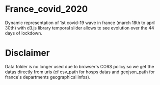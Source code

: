 # France_covid_2020
 Dynamic representation of 1st covid-19 wave in france (march 18th to april 30th) with d3.js library
 temporal slider allows to see evolution over the 44 days of lockdown. 
 
 # Disclaimer 
 Data folder is no longer used due to browser's CORS policy so we get the datas directly from uris (cf csv_path for hosps datas and geojson_path for france's departments geographical infos). 
